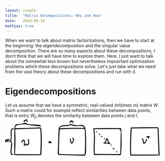 ```yaml
---
layout: single
title:  "Matrix Decompositions: Why and How"
date:   2019-08-14
mathjax: true
---
```

When we want to talk about matrix factorizations, then we have to start at the beginning: the eigendecomposition and the singular value decomposition. There are so many aspects about these decompositions, I don't think that we will have time to explore them. Here, I just want to talk about the somewhat less known but nevertheless imposrtant optimization problems which these decompositions solve. Let's just take what we need from the vast theory about these decompositions and run with it.

# Eigendecompositions
Let us assume that we have a symmetric, real-valued \(m\times m\) matrix $W$. Such a matrix could for example reflect similarities between data points, that is entry $W_{jl}$ denotes the similarity between data points $j$ and $l$.
![Alt Text](/assets/images/eigendecomp.png "Eigendecomposition")
